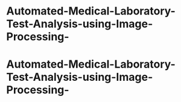 # Automated-Medical-Laboratory-Test-Analysis-using-Image-Processing-
# Automated-Medical-Laboratory-Test-Analysis-using-Image-Processing-
